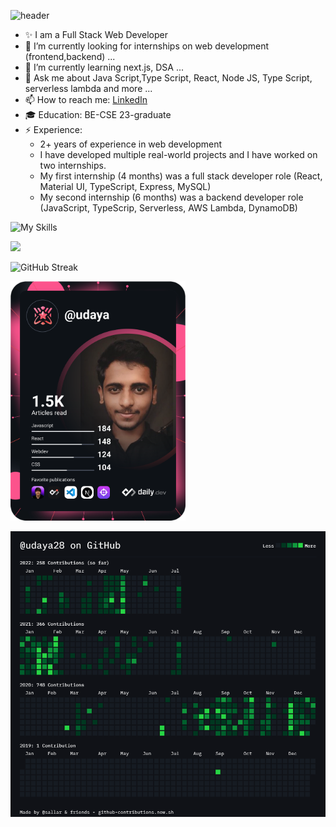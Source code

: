 ![header](https://capsule-render.vercel.app/api?type=waving&color=auto&height=300&section=header&text=Udaya%20M&fontSize=90&animation=fadeIn&fontAlignY=30&desc=I%20am%20a%20Full%20Stack%20Web%20Developer&descAlignY=51&descAlign=62)
<!-- https://github.com/kyechan99/capsule-render -->

- ✨ I am a Full Stack Web Developer
- 🔭 I’m currently looking for internships on web development (frontend,backend) ...
- 🌱 I’m currently learning next.js, DSA ...
- 💬 Ask me about Java Script,Type Script, React, Node JS, Type Script, serverless lambda and more ...
- 📫 How to reach me: [LinkedIn](https://www.linkedin.com/in/udaya28/)
- 🎓 Education: BE-CSE 23-graduate
- ⚡ Experience: 
  - 2+ years of experience in web development
  - I have developed multiple real-world projects and I  have worked on two internships. 
  - My first internship (4 months) was a full stack developer role (React, Material UI, TypeScript, Express, MySQL)
  - My second internship (6 months) was a backend developer role (JavaScript, TypeScrip, Serverless, AWS Lambda, DynamoDB)



![My Skills](https://skillicons.dev/icons?i=js,html,css,ts,react,nodejs,express,materialui,nextjs,dynamodb,aws,bootstrap,firebase,git,vscode)
<!-- https://github.com/tandpfun/skill-icons -->

![](https://github-profile-summary-cards.vercel.app/api/cards/profile-details?username=udaya28&theme=default)

![GitHub Streak](https://github-readme-streak-stats.herokuapp.com/?user=udaya28&theme=dark) 

<a href="https://app.daily.dev/udaya"><img src="devcard.svg" width="280" alt="Udaya's Dev Card"/></a>

<!-- https://github.com/DenverCoder1/github-readme-streak-stats -->

![](contributions.png)
<!-- https://github-contributions.vercel.app/ -->
